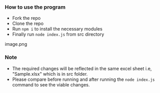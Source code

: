 ### How to use the program

- Fork the repo
- Clone the repo
- Run `npm i` to install the necessary modules
- Finally run `node index.js` from src directory

image.png

### Note

- The required changes will be reflected in the same excel sheet i.e, "Sample.xlsx" which is in src folder.
- Please compare before running and after running the `node index.js` command to see the viable changes.
